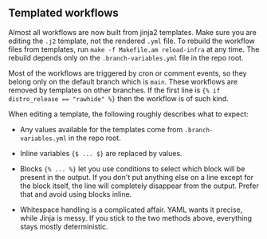 Templated workflows
-------------------

Almost all workflows are now built from jinja2 templates. Make sure you are editing the `.j2`
template, not the rendered `.yml` file. To rebuild the workflow files from templates, run
`make -f Makefile.am reload-infra` at any time. The rebuild depends only on the
`.branch-variables.yml` file in the repo root.

Most of the workflows are triggered by cron or comment events, so they belong only on the default
branch which is `main`. These workflows are removed by templates on other branches. If the first
line is `{% if distro_release == "rawhide" %}` then the workflow is of such kind.

When editing a template, the following roughly describes what to expect:

- Any values available for the templates come from `.branch-variables.yml` in the repo root.

- Inline variables `{$ ... $}` are replaced by values.

- Blocks `{% ... %}` let you use conditions to select which block will be present in the output.
  If you don't put anything else on a line except for the block itself, the line will completely
  disappear from the output. Prefer that and avoid using blocks inline.

- Whitespace handling is a complicated affair. YAML wants it precise, while Jinja is messy.
  If you stick to the two methods above, everything stays mostly deterministic.
